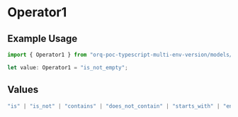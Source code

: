 # Operator1

## Example Usage

```typescript
import { Operator1 } from "orq-poc-typescript-multi-env-version/models/operations";

let value: Operator1 = "is_not_empty";
```

## Values

```typescript
"is" | "is_not" | "contains" | "does_not_contain" | "starts_with" | "ends_with" | "is_empty" | "is_not_empty"
```